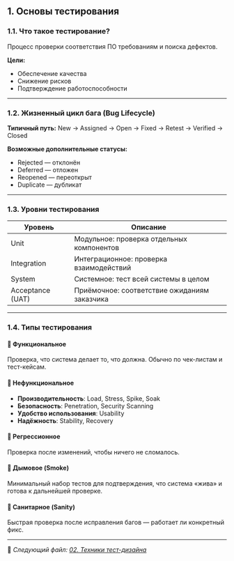 ## 1. Основы тестирования

### 1.1. Что такое тестирование?
Процесс проверки соответствия ПО требованиям и поиска дефектов. 

**Цели:**
- Обеспечение качества
- Снижение рисков
- Подтверждение работоспособности

---

### 1.2. Жизненный цикл бага (Bug Lifecycle)

**Типичный путь:**
New → Assigned → Open → Fixed → Retest → Verified → Closed

**Возможные дополнительные статусы:**
- Rejected — отклонён
- Deferred — отложен
- Reopened — переоткрыт
- Duplicate — дубликат

---

### 1.3. Уровни тестирования

| Уровень         | Описание                                      |
|-----------------|-----------------------------------------------|
| Unit            | Модульное: проверка отдельных компонентов     |
| Integration     | Интеграционное: проверка взаимодействий       |
| System          | Системное: тест всей системы в целом          |
| Acceptance (UAT)| Приёмочное: соответствие ожиданиям заказчика |

---

### 1.4. Типы тестирования

#### 🔹 Функциональное
Проверка, что система делает то, что должна. Обычно по чек-листам и тест-кейсам.

#### 🔹 Нефункциональное
- **Производительность**: Load, Stress, Spike, Soak
- **Безопасность**: Penetration, Security Scanning
- **Удобство использования**: Usability
- **Надёжность**: Stability, Recovery

#### 🔹 Регрессионное
Проверка после изменений, чтобы ничего не сломалось.

#### 🔹 Дымовое (Smoke)
Минимальный набор тестов для подтверждения, что система «жива» и готова к дальнейшей проверке.

#### 🔹 Санитарное (Sanity)
Быстрая проверка после исправления багов — работает ли конкретный фикс.

---

📌 _Следующий файл: [02. Техники тест-дизайна](02_test_design.md)_
